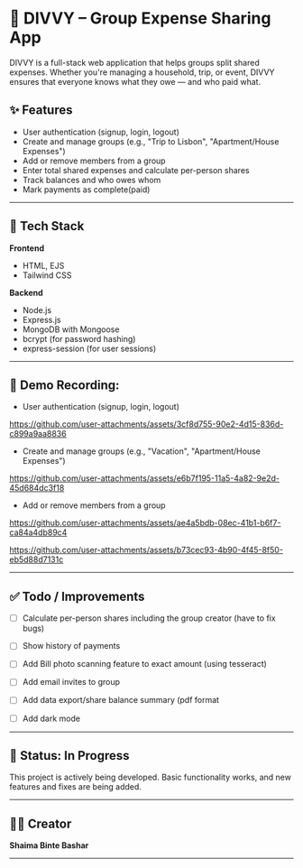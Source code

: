 # 💸 DIVVY – Group Expense Sharing App

DIVVY is a full-stack web application that helps groups split shared expenses. Whether you're managing a household, trip, or event, DIVVY ensures that everyone knows what they owe — and who paid what.

## ✨ Features

-  User authentication (signup, login, logout)
-  Create and manage groups (e.g., "Trip to Lisbon", "Apartment/House Expenses")
-  Add or remove members from a group
-  Enter total shared expenses and calculate per-person shares
-  Track balances and who owes whom
-  Mark payments as complete(paid)

---
## 🚀 Tech Stack

**Frontend**
- HTML, EJS
- Tailwind CSS

**Backend**
- Node.js
- Express.js
- MongoDB with Mongoose
- bcrypt (for password hashing)
- express-session (for user sessions)

---
## 🎥 Demo Recording:

-  User authentication (signup, login, logout)

https://github.com/user-attachments/assets/3cf8d755-90e2-4d15-836d-c899a9aa8836

-  Create and manage groups (e.g., "Vacation", "Apartment/House Expenses")

https://github.com/user-attachments/assets/e6b7f195-11a5-4a82-9e2d-45d684dc3f18

-  Add or remove members from a group

https://github.com/user-attachments/assets/ae4a5bdb-08ec-41b1-b6f7-ca84a4db89c4


https://github.com/user-attachments/assets/b73cec93-4b90-4f45-8f50-eb5d88d7131c



---
## ✅ Todo / Improvements

- [ ] Calculate per-person shares including the group creator (have to fix bugs) 
- [ ] Show history of payments
- [ ] Add Bill photo scanning feature to exact amount (using tesseract)
- [ ] Add email invites to group
- [ ] Add data export/share balance summary (pdf format  
- [ ] Add dark mode


---

## 🚧 Status: In Progress

This project is actively being developed. Basic functionality works, and new features and fixes are being added.

---

## 👩‍💻 Creator

**Shaima Binte Bashar**  

---
